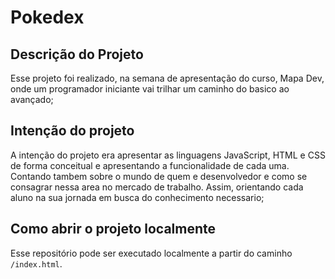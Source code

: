 # Pokedex

## Descrição do Projeto

Esse projeto foi realizado, na semana de apresentação do curso, Mapa Dev, onde um programador iniciante vai trilhar um caminho do basico ao avançado;

## Intenção do projeto

A intenção do projeto era apresentar as linguagens JavaScript, HTML e CSS de forma conceitual e apresentando a funcionalidade de cada uma. Contando tambem sobre 
o mundo de quem e desenvolvedor e como se consagrar nessa area no mercado de trabalho. Assim, orientando cada aluno na sua jornada em busca do conhecimento necessario;

## Como abrir o projeto localmente

Esse repositório pode ser executado localmente a partir do caminho `/index.html`.
